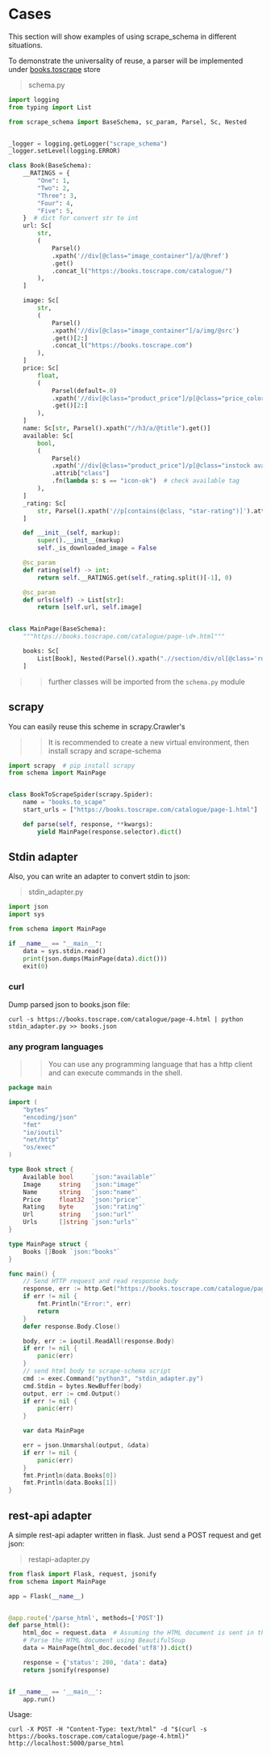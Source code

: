 # Cases

This section will show examples of using scrape_schema in different situations.

To demonstrate the universality of reuse, a parser will be implemented
under [books.toscrape](https://books.toscrape.com) store

> schema.py
```python
import logging
from typing import List

from scrape_schema import BaseSchema, sc_param, Parsel, Sc, Nested


_logger = logging.getLogger("scrape_schema")
_logger.setLevel(logging.ERROR)

class Book(BaseSchema):
    __RATINGS = {
        "One": 1,
        "Two": 2,
        "Three": 3,
        "Four": 4,
        "Five": 5,
    }  # dict for convert str to int
    url: Sc[
        str,
        (
            Parsel()
            .xpath('//div[@class="image_container"]/a/@href')
            .get()
            .concat_l("https://books.toscrape.com/catalogue/")
        ),
    ]

    image: Sc[
        str,
        (
            Parsel()
            .xpath('//div[@class="image_container"]/a/img/@src')
            .get()[2:]
            .concat_l("https://books.toscrape.com")
        ),
    ]
    price: Sc[
        float,
        (
            Parsel(default=.0)
            .xpath('//div[@class="product_price"]/p[@class="price_color"]/text()')
            .get()[2:]
        ),
    ]
    name: Sc[str, Parsel().xpath("//h3/a/@title").get()]
    available: Sc[
        bool,
        (
            Parsel()
            .xpath('//div[@class="product_price"]/p[@class="instock availability"]/i')
            .attrib["class"]
            .fn(lambda s: s == "icon-ok")  # check available tag
        ),
    ]
    _rating: Sc[
        str, Parsel().xpath('//p[contains(@class, "star-rating")]').attrib.get(key="class")
    ]

    def __init__(self, markup):
        super().__init__(markup)
        self._is_downloaded_image = False

    @sc_param
    def rating(self) -> int:
        return self.__RATINGS.get(self._rating.split()[-1], 0)

    @sc_param
    def urls(self) -> List[str]:
        return [self.url, self.image]


class MainPage(BaseSchema):
    """https://books.toscrape.com/catalogue/page-\d+.html"""

    books: Sc[
        List[Book], Nested(Parsel().xpath(".//section/div/ol[@class='row']/li"))
    ]
```
>> further classes will be imported from the `schema.py` module

## scrapy
You can easily reuse this scheme in scrapy.Crawler's

>> It is recommended to create a new virtual environment, then install scrapy and scrape-schema

```python
import scrapy  # pip install scrapy
from schema import MainPage


class BookToScrapeSpider(scrapy.Spider):
    name = "books.to_scape"
    start_urls = ["https://books.toscrape.com/catalogue/page-1.html"]

    def parse(self, response, **kwargs):
        yield MainPage(response.selector).dict()
```

## Stdin adapter
Also, you can write an adapter to convert stdin to json:

> stdin_adapter.py

```python
import json
import sys

from schema import MainPage

if __name__ == "__main__":
    data = sys.stdin.read()
    print(json.dumps(MainPage(data).dict()))
    exit(0)
```
### curl

Dump parsed json to books.json file:

```shell
curl -s https://books.toscrape.com/catalogue/page-4.html | python stdin_adapter.py >> books.json
```

### any program languages

>> You can use any programming language that has a http client and can execute commands in the shell.

```go
package main

import (
	"bytes"
	"encoding/json"
	"fmt"
	"io/ioutil"
	"net/http"
	"os/exec"
)

type Book struct {
	Available bool     `json:"available"`
	Image     string   `json:"image"`
	Name      string   `json:"name"`
	Price     float32  `json:"price"`
	Rating    byte     `json:"rating"`
	Url       string   `json:"url"`
	Urls      []string `json:"urls"`
}

type MainPage struct {
	Books []Book `json:"books"`
}

func main() {
	// Send HTTP request and read response body
	response, err := http.Get("https://books.toscrape.com/catalogue/page-3.html")
	if err != nil {
		fmt.Println("Error:", err)
		return
	}
	defer response.Body.Close()

	body, err := ioutil.ReadAll(response.Body)
	if err != nil {
		panic(err)
	}
    // send html body to scrape-schema script
	cmd := exec.Command("python3", "stdin_adapter.py")
	cmd.Stdin = bytes.NewBuffer(body)
	output, err := cmd.Output()
	if err != nil {
		panic(err)
	}

	var data MainPage

	err = json.Unmarshal(output, &data)
	if err != nil {
		panic(err)
	}
    fmt.Println(data.Books[0])
    fmt.Println(data.Books[1])
}
```

## rest-api adapter

A simple rest-api adapter written in flask. Just send a POST request and get json:

> restapi-adapter.py
```python
from flask import Flask, request, jsonify
from schema import MainPage

app = Flask(__name__)


@app.route('/parse_html', methods=['POST'])
def parse_html():
    html_doc = request.data  # Assuming the HTML document is sent in the request body
    # Parse the HTML document using BeautifulSoup
    data = MainPage(html_doc.decode('utf8')).dict()

    response = {'status': 200, 'data': data}
    return jsonify(response)


if __name__ == '__main__':
    app.run()

```

Usage:

```shell
curl -X POST -H "Content-Type: text/html" -d "$(curl -s https://books.toscrape.com/catalogue/page-4.html)" http://localhost:5000/parse_html
```